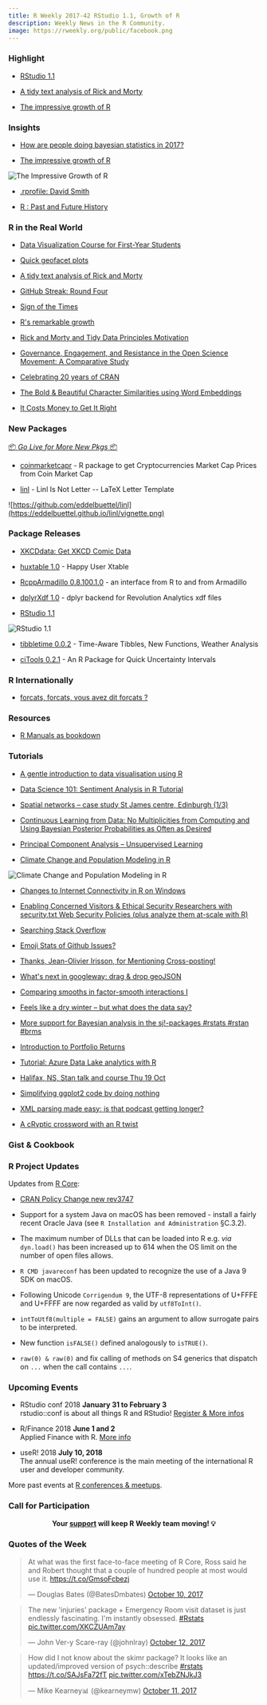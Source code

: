 ```yaml
---
title: R Weekly 2017-42 RStudio 1.1, Growth of R
description: Weekly News in the R Community.
image: https://rweekly.org/public/facebook.png
---
```


###  Highlight

+ [RStudio 1.1](https://blog.rstudio.com/2017/10/09/rstudio-v1.1-released/)

+ [A tidy text analysis of Rick and Morty](http://tamaszilagyi.com/blog/a-tidy-text-analysis-of-rick-and-morty/)

+ [The impressive growth of R](https://stackoverflow.blog/2017/10/10/impressive-growth-r/)

### Insights

+ [How are people doing bayesian statistics in 2017?](https://www.reddit.com/r/rstats/comments/74y8ms/how_are_people_doing_bayesian_statistics_in_2017/)

+ [The impressive growth of R](https://stackoverflow.blog/2017/10/10/impressive-growth-r/)

![The Impressive Growth of R](https://zgab33vy595fw5zq-zippykid.netdna-ssl.com/wp-content/uploads/2017/10/plot_tags_time-1-675x675.png)

+ [.rprofile: David Smith](http://ropensci.org/blog/blog/2017/10/13/rprofile-david-smith)

+ [R : Past and Future History](https://www.stat.auckland.ac.nz/~ihaka/downloads/Interface98.pdf)

###  R in the Real World

+ [Data Visualization Course for First-Year Students](http://citizen-statistician.org/2017/10/07/data-visualization-course-for-freshmen/)

+ [Quick geofacet plots](http://lenkiefer.com/2017/10/10/quick-geofacet-plots/)

+ [A tidy text analysis of Rick and Morty](http://tamaszilagyi.com/blog/a-tidy-text-analysis-of-rick-and-morty/)

+ [GitHub Streak: Round Four](http://dirk.eddelbuettel.com/blog/2017/10/12#github_oct2016_oct2017)


+ [Sign of the Times](http://giorasimchoni.com/2017/10/08/2017-10-08-sign-of-the-times/)

+ [R's remarkable growth](http://blog.revolutionanalytics.com/2017/10/rs-remarkable-growth.html)

+ [Rick and Morty and Tidy Data Principles Motivation](http://pacha.hk/2017-10-13_rick_and_morty_tidy_data.html)

+ [Governance, Engagement, and Resistance in the Open Science Movement: A Comparative Study](http://ropensci.org/blog/blog/2017/10/06/sholler-plan)

+ [Celebrating 20 years of CRAN](https://scottishsnow.wordpress.com/2017/10/09/celebrating-20-years-of-cran/)

+ [The Bold & Beautiful Character Similarities using Word Embeddings](https://longhowlam.wordpress.com/2017/10/12/the-bold-beautiful-character-similarities-using-word-embeddings/)

+ [It Costs Money to Get It Right](https://simplystatistics.org/2017/10/09/it-costs-money-to-get-it-right/)

###  New Packages

<p class="added-hostname"><a href="https://rweekly.org/live" target="_blank" class="externalLink">📦 <i>Go Live for More New Pkgs</i> 📦</a></p>

+ [coinmarketcapr](https://github.com/amrrs/coinmarketcapr) - R package to get Cryptocurrencies Market Cap Prices from Coin Market Cap

+ [linl](https://github.com/eddelbuettel/linl) - Linl Is Not Letter -- LaTeX Letter Template

![https://github.com/eddelbuettel/linl](https://eddelbuettel.github.io/linl/vignette.png)

### Package Releases

+ [XKCDdata: Get XKCD Comic Data](https://cran.r-project.org/web/packages/XKCDdata/index.html)

+ [huxtable 1.0](https://hughjonesd.github.io/huxtable/) - Happy User Xtable

+ [RcppArmadillo 0.8.100.1.0](http://dirk.eddelbuettel.com/blog/2017/10/11#rcpparmadillo_0.8.100.1.0) - an interface from R to and from Armadillo

+ [dplyrXdf 1.0](http://blog.revolutionanalytics.com/2017/10/announcing-dplyrxdf-10.html) - dplyr backend for Revolution Analytics xdf files

+ [RStudio 1.1](https://blog.rstudio.com/2017/10/09/rstudio-v1.1-released/)

![RStudio 1.1](https://raw.githubusercontent.com/rweekly/image/master/2017-03/rstudio-1.1.png)

+ [tibbletime 0.0.2](http://www.business-science.io/code-tools/2017/10/08/tibbletime-0-0-2.html) - Time-Aware Tibbles, New Functions, Weather Analysis

+ [ciTools 0.2.1](https://github.com/jthaman/ciTools) - An R Package for Quick Uncertainty Intervals

###  R Internationally

+ [forcats, forcats, vous avez dit forcats ?](https://thinkr.fr/forcats-forcats-vous-avez-dit-forcats/)


###  Resources

+ [R Manuals as bookdown](http://colinfay.me/r-manuals/)


###  Tutorials

+ [A gentle introduction to data visualisation using R](https://eight2late.wordpress.com/2017/10/10/a-gentle-introduction-to-data-visualisation-using-r/)

+ [Data Science 101: Sentiment Analysis in R Tutorial](http://blog.kaggle.com/2017/10/05/data-science-101-sentiment-analysis-in-r-tutorial/)

+ [Spatial networks – case study St James centre, Edinburgh (1/3)](https://scottishsnow.wordpress.com/2017/10/08/spatial-networks-stjames-1/)

+ [Continuous Learning from Data: No Multiplicities from Computing and Using Bayesian Posterior Probabilities as Often as Desired](http://www.fharrell.com/2017/10/continuous-learning-from-data-no.html)

+ [Principal Component Analysis – Unsupervised Learning](https://datascienceplus.com/principal-component-analysis-unsupervised-learning/)

+ [Climate Change and Population Modeling in R](https://rviews.rstudio.com/2017/10/09/population-modeling-in-r/)

![Climate Change and Population Modeling in R](https://rviews.rstudio.com/post/2017-10-04-population-modeling-in-r_files/figure-html/unnamed-chunk-3-1.png)

+ [Changes to Internet Connectivity in R on Windows](http://ropensci.org/blog/technotes/2017/10/10/curl-30)

+ [Enabling Concerned Visitors & Ethical Security Researchers with security.txt Web Security Policies (plus analyze them at-scale with R)](https://rud.is/b/2017/10/09/enabling-concerned-visitors-ethical-security-researchers-with-security-txt-web-security-policies-plus-analyze-them-at-scale-with-r/)

+ [Searching Stack Overflow](https://www.mytinyshinys.com/2017/10/10/searching-stack-overflow)

+ [Emoji Stats of Github Issues?](https://yihui.name/en/2017/10/emoji-stats-of-github-issues/)

+ [Thanks, Jean-Olivier Irisson, for Mentioning Cross-posting!](https://yihui.name/en/2017/10/cross-posting/)

+ [What's next in googleway: drag & drop geoJSON](https://www.symbolix.com.au/blog-main/b9z2z337hzzfc4hws8gf8lk358473z)

+ [Comparing smooths in factor-smooth interactions I](http://www.fromthebottomoftheheap.net/2017/10/10/difference-splines-i/)

+ [Feels like a dry winter – but what does the data say?](https://nsaunders.wordpress.com/2017/10/11/feels-like-a-dry-winter-but-what-does-the-data-say/)

+ [More support for Bayesian analysis in the sj!-packages #rstats #rstan #brms](https://strengejacke.wordpress.com/2017/10/11/more-support-for-bayesian-analysis-in-the-sj-packages-rstats-rstan-brms/)

+ [Introduction to Portfolio Returns](https://rviews.rstudio.com/2017/10/11/from-asset-to-portfolio-returns/)

+ [Tutorial: Azure Data Lake analytics with R](http://blog.revolutionanalytics.com/2017/10/adla-with-r.html)

+ [Halifax, NS, Stan talk and course Thu 19 Oct](http://andrewgelman.com/2017/10/11/halifax-ns-stan-talk-course-thu-19-oct/)

+ [Simplifying ggplot2 code by doing nothing](https://tjmahr.github.io/ggplot2-how-to-do-nothing/)

+ [XML parsing made easy: is that podcast getting longer?](https://nsaunders.wordpress.com/2017/10/12/xml-parsing-made-easy-is-that-podcast-getting-longer/)

+ [A cRyptic crossword with an R twist](http://blog.revolutionanalytics.com/2017/10/a-cryptic-crossword-with-an-r-twist.html)

### Gist & Cookbook


<!--<div class="post-more-begin"></div><div class="post-more-end"></div>-->


###  R Project Updates

Updates from [R Core](http://developer.r-project.org/blosxom.cgi/R-devel/NEWS):

+ [CRAN Policy Change new rev3747](https://github.com/eddelbuettel/crp/commit/1232147d12a77ffc675f2eccc2bb052a39aebf4f)

+ Support for a system Java on macOS has been removed - install a fairly recent Oracle Java (see `R Installation and Administration` §C.3.2).

+ The maximum number of DLLs that can be loaded into R e.g. _via_ `dyn.load()` has been increased up to 614 when the OS limit on the number of open files allows.

+ `R CMD javareconf` has been updated to recognize the use of a Java 9 SDK on macOS.

+ Following Unicode `Corrigendum 9`, the UTF-8 representations of U+FFFE and U+FFFF are now regarded as valid by `utf8ToInt()`.

+ `intToUtf8(multiple = FALSE)` gains an argument to allow surrogate pairs to be interpreted.

+ New function `isFALSE()` defined analogously to `isTRUE()`.

+ `raw(0) & raw(0)` and fix calling of methods on S4 generics that dispatch on `...` when the call contains `...`.

###  Upcoming Events

+ RStudio conf 2018 **January 31 to February 3** <br />
rstudio::conf is about all things R and RStudio! [Register & More infos](https://www.rstudio.com/conference/)

+ R/Finance 2018 **June 1 and 2** <br />
Applied Finance with R. [More info](http://www.rinfinance.com)

+ useR! 2018 **July 10, 2018** <br />
The annual useR! conference is the main meeting of the international R user and developer community.

More past events at [R conferences & meetups](https://conf.rweekly.org).

###  Call for Participation


<p class="hide-support added-hostname support-rweekly" style="text-align: center;font-weight: bold;">Your <a class="non-visited externalLink" href="https://www.patreon.com/rweekly" onclick="pas(this)">support</a> will keep R Weekly team moving! 💡</p>

###  Quotes of the Week

<blockquote class="twitter-tweet" data-lang="en"><p lang="en" dir="ltr">At what was the first face-to-face meeting of R Core, Ross said he and Robert thought that a couple of hundred people at most would use it. <a href="https://t.co/GmsoFcbezj">https://t.co/GmsoFcbezj</a></p>&mdash; Douglas Bates (@BatesDmbates) <a href="https://twitter.com/BatesDmbates/status/917847233067933698?ref_src=twsrc%5Etfw">October 10, 2017</a></blockquote>

<blockquote class="twitter-tweet" data-lang="en"><p lang="en" dir="ltr">The new &#39;injuries&#39; package + Emergency Room visit dataset is just endlessly fascinating. I&#39;m instantly obsessed. <a href="https://twitter.com/hashtag/Rstats?src=hash&amp;ref_src=twsrc%5Etfw">#Rstats</a> <a href="https://t.co/XKCZUAm7ay">pic.twitter.com/XKCZUAm7ay</a></p>&mdash; John Ver-y Scare-ray (@johnlray) <a href="https://twitter.com/johnlray/status/918622827732926464?ref_src=twsrc%5Etfw">October 12, 2017</a></blockquote>

<blockquote class="twitter-tweet" data-lang="en"><p lang="en" dir="ltr">How did I not know about the skimr package? It looks like an updated/improved version of psych::describe <a href="https://twitter.com/hashtag/rstats?src=hash&amp;ref_src=twsrc%5Etfw">#rstats</a> <a href="https://t.co/SAJsFa72fT">https://t.co/SAJsFa72fT</a> <a href="https://t.co/xTebZNJkJ3">pic.twitter.com/xTebZNJkJ3</a></p>&mdash; Mike Kearney📊 (@kearneymw) <a href="https://twitter.com/kearneymw/status/918195755432775680?ref_src=twsrc%5Etfw">October 11, 2017</a></blockquote>
